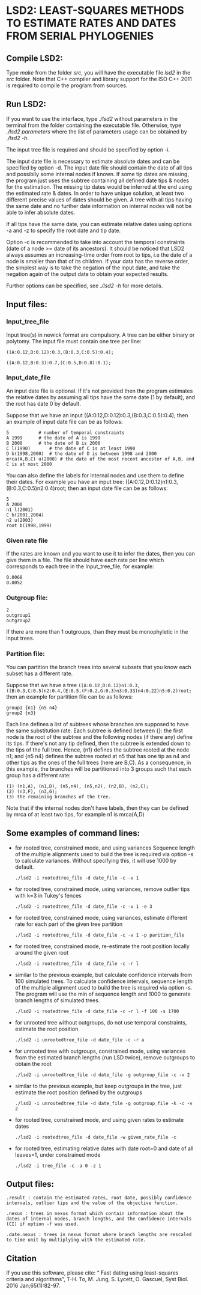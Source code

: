 # LSD2: LEAST-SQUARES METHODS TO ESTIMATE RATES AND DATES FROM SERIAL PHYLOGENIES

## Compile LSD2:

Type *make* from the folder *src*, you will have the executable file *lsd2* in the *src* folder.
Note that C++ compiler and library support for the ISO C++ 2011 is required to compile the program from sources. 
     
## Run LSD2:

If you want to use the interface, type *./lsd2* without parameters in the terminal from the folder containing the executable file.
Otherwise, type *./lsd2 parameters*  where the list of parameters usage can be obtained by *./lsd2 -h*.

The input tree file is required and should be specified by option -i. 
	
The input date file is necessary to estimate absolute dates and can be specified by option -d. 
The input date file should contain the date of all tips and possiblly some internal nodes if known. 
If some tip dates are missing, the program just uses the subtree containing all defined date tips & nodes for the estimation. 
The missing tip dates would be inferred at the end using the estimated rate & dates.
In order to have unique solution, at least two different precise values of dates should be 
given. A tree with all tips having the same date and no further date 
information on internal nodes will not be able to infer absolute dates. 

If all tips have the same date, you can estimate relative dates using options -a and -z to 
specify the root date and tip date. 
	
Option -c is recommended to take into account the temporal constraints (date of a node >= date of its ancestors). 
It should be noticed that LSD2 always assumes an increasing-time order from root to tips, i.e the date of a node is smaller than that of its children. If your data has the reverse order, the simplest way is to take the negation of the
input date, and take the negation again of the output date to obtain your expected results.

Further options can be specified, see *./lsd2 -h* for more details.
    
## Input files:


### Input_tree_file

Input tree(s) in newick format are compulsory. A tree can be either binary or polytomy. The input
file must contain one tree per line:

    ((A:0.12,D:0.12):0.3,(B:0.3,C:0.5):0.4);

    ((A:0.12,B:0.3):0.7,(C:0.5,D:0.8):0.1);

### Input_date_file

An input date file is optional. If it's not provided then the program estimates the relative dates by
assuming all tips have the same date (1 by default), and the root has date 0 by default.

Suppose that we have an input ((A:0.12,D:0.12):0.3,(B:0.3,C:0.5):0.4); then an example of
input date file can be as follows:

    5			# number of temporal constraints
    A 1999		# the date of A is 1999
    B 2000		# the date of B is 2000
    C l(1990)		# the date of C is at least 1990
    D b(1998,2000)	# the date of D is between 1998 and 2000
    mrca(A,B,C) u(2000)	# the date of the most recent ancestor of A,B, and C is at most 2000
    
You can also define the labels for internal nodes and use them to define their dates. 
For example you have an input tree: ((A:0.12,D:0.12)n1:0.3,(B:0.3,C:0.5)n2:0.4)root; 
then an input date file can be as follows:

    5
    A 2000
    n1 l(2001)
    C b(2001,2004)
    n2 u(2003)
    root b(1998,1999)

### Given rate file

If the rates are known and you want to use it to infer the dates, then you can 
give them in a file. The file should have each rate per line which corresponds 
to each tree in the Input_tree_file, for example:

	0.0068	
	0.0052


### Outgroup file:

	2
	outgroup1
	outgroup2

If there are more than 1 outgroups, than they must be monophyletic in the input trees.

### Partition file: 

You can partition the branch trees into several subsets that you know each subset
has a different rate. 

Suppose that we have a tree `((A:0.12,D:0.12)n1:0.3,((B:0.3,C:0.5)n2:0.4,(E:0.5,(F:0.2,G:0.3)n3:0.33)n4:0.22)n5:0.2)root;` then an example for partition file can be as follows:

    group1 {n1} {n5 n4}
    group2 {n3}

Each line defines a list of subtrees whose branches are supposed to have the same substitution rate. Each subtree is defined between {}: the first node is the root of the subtree and the following nodes (if there any) define its tips. 
If there's not any tip defined, then the subtree is extended down to the tips of the full tree. Hence, {n1} defines the subtree rooted at the node n1; and {n5 n4} defines the subtree rooted at n5 that has one tip as n4 and other tips as the ones of the full trees (here are B,C). 
As a consequence, in this example, the branches will be partitioned into 3 groups such that each group has a different rate: 

    (1) (n1,A), (n1,D), (n5,n4), (n5,n2), (n2,B), (n2,C); 
    (2) (n3,F), (n3,G); 
    (3) the remaining branches of the tree. 
    
Note that if the internal nodes don't have labels, then they can be defined by mrca of at least two tips, for example n1 is mrca(A,D)

## Some examples of command lines:

* for rooted tree, constrained mode, and using variances
Sequence length of the multiple alignments used to build the tree is required via option -s to calculate variances.
Without specifying this, it will use 1000 by default.

    `./lsd2 -i rootedtree_file -d date_file -c -v 1`
    
* for rooted tree, constrained mode, using variances, remove outlier tips with k=3 in Tukey's fences

    `./lsd2 -i rootedtree_file -d date_file -c -v 1 -e 3`

* for rooted tree, constrained mode, using variances, estimate different rate for each part of the given tree partition

    `./lsd2 -i rootedtree_file -d date_file -c -v 1 -p parition_file`

* for rooted tree, constrained mode, re-estimate the root position locally around the given root

    `./lsd2 -i rootedtree_file -d date_file -c -r l`

* similar to the previous example, but calculate confidence intervals from 100 simulated trees. 
To calculate confidence intervals, sequence length of the multiple alignment used to build the tree is required via option -s. 
The program will use the min of sequence length and 1000 to generate branch lengths of simulated trees.

    `./lsd2 -i rootedtree_file -d date_file -c -r l -f 100 -s 1700`

* for unrooted tree without outgroups, do not use temporal constraints, estimate the root position

    `./lsd2 -i unrootedtree_file -d date_file -c -r a`

* for unrooted tree with outgroups, constrained mode, using variances from the estimated branch lengths (run LSD twice), 
remove outgroups to obtain the root

    `./lsd2 -i unrootedtree_file -d date_file -g outgroup_file -c -v 2`

* similar to the previous example, but keep outgroups in the tree, just estimate the root position defined by the outgroups

    `./lsd2 -i unrootedtree_file -d date_file -g outgroup_file -k -c -v 2`

* for rooted tree, constrained mode, and using given rates to estimate dates

    `./lsd2 -i rootedtree_file -d date_file -w given_rate_file -c` 

* for rooted tree, estimating relative dates with date root=0 and date of all leaves=1, under constrained mode

    `./lsd2 -i tree_file -c -a 0 -z 1`


## Output files: 

    .result : contain the estimated rates, root date, possibly confidence intervals, outlier tips and the value of the objective function.

    .nexus : trees in nexus format which contain information about the dates of internal nodes, branch lengths, and the confidence intervals (CI) if option -f was used.
    
    .date.nexus : trees in nexus format where branch lengths are rescaled to time unit by multiplying with the estimated rate. 

## Citation
If you use this software, please cite: “ Fast dating using least-squares criteria and algorithms”, T-H. To, M. Jung, S. Lycett, O. Gascuel, Syst Biol. 2016 Jan;65(1):82-97.
